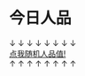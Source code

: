 # 今日人品

<p style={{textAlign: "center"}}>↓ ↓ ↓ ↓ ↓ ↓ ↓ ↓<br /><a href="/jrrp.html">点我随机人品值!</a><br />↑ ↑ ↑ ↑ ↑ ↑ ↑ ↑</p>